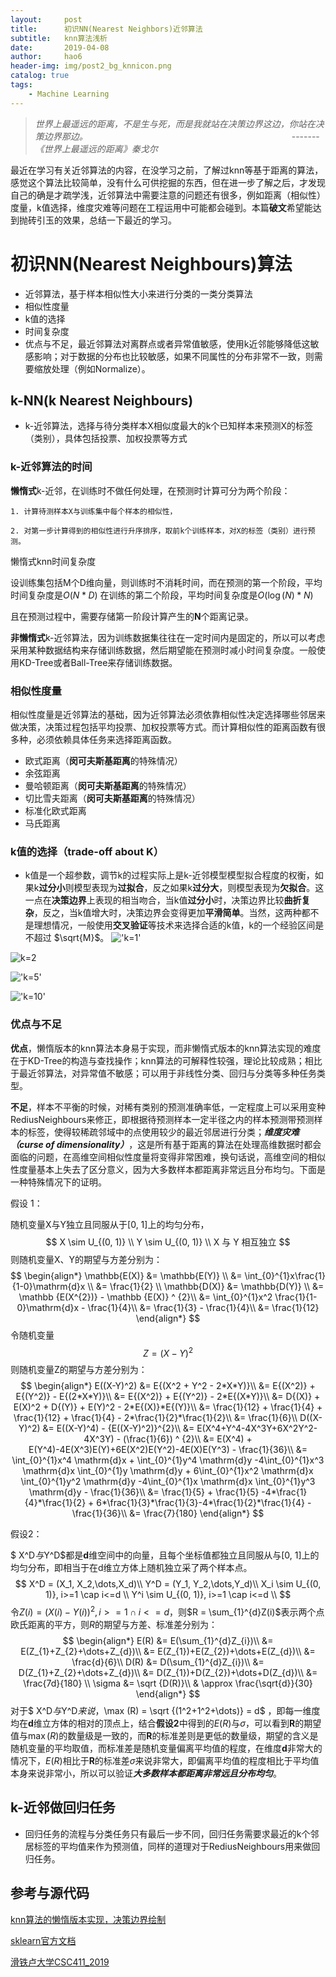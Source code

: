 ```yaml
---
layout:     post
title:      初识NN(Nearest Neighbors)近邻算法
subtitle:   knn算法浅析
date:       2019-04-08
author:     hao6
header-img: img/post2_bg_knnicon.png
catalog: true
tags:
    - Machine Learning
---
```


> *世界上最遥远的距离，不是生与死，而是我就站在决策边界这边，你站在决策边界那边。*
&emsp;&emsp;&emsp;&emsp;&emsp;&emsp;&emsp;&emsp;&emsp;&emsp;&emsp;&emsp;&emsp;&emsp;&emsp;&emsp;&emsp;&emsp;&emsp;&emsp;&emsp;&emsp;&emsp;-------*《世界上最遥远的距离》秦戈尔*
>															

最近在学习有关近邻算法的内容，在没学习之前，了解过knn等基于距离的算法，感觉这个算法比较简单，没有什么可供挖掘的东西，但在进一步了解之后，才发现自己的确是才疏学浅，近邻算法中需要注意的问题还有很多，例如距离（相似性）度量，k值选择，维度灾难等问题在工程运用中可能都会碰到。本篇**破文**希望能达到抛砖引玉的效果，总结一下最近的学习。

# 初识NN(Nearest Neighbours)算法

- 近邻算法，基于样本相似性大小来进行分类的一类分类算法
- 相似性度量
- k值的选择
- 时间复杂度
- 优点与不足，最近邻算法对离群点或者异常值敏感，使用k近邻能够降低这敏感影响；对于数据的分布也比较敏感，如果不同属性的分布非常不一致，则需要缩放处理（例如Normalize）。

## k-NN(k Nearest Neighbours)

- k-近邻算法，选择与待分类样本X相似度最大的k个已知样本来预测X的标签（类别），具体包括投票、加权投票等方式

### k-近邻算法的时间
**懒惰式**k-近邻，在训练时不做任何处理，在预测时计算可分为两个阶段：

    1. 计算待测样本X与训练集中每个样本的相似性，
    
    2. 对第一步计算得到的相似性进行升序排序，取前k个训练样本，对X的标签（类别）进行预测。
  懒惰式knn时间复杂度

设训练集包括M个D维向量，则训练时不消耗时间，而在预测的第一个阶段，平均时间复杂度是$O{(N*D)}$
在训练的第二个阶段，平均时间复杂度是$O{(\log(N) * N)}$

且在预测过程中，需要存储第一阶段计算产生的**N**个距离记录。

**非懒惰式**k-近邻算法，因为训练数据集往往在一定时间内是固定的，所以可以考虑采用某种数据结构来存储训练数据，然后期望能在预测时减小时间复杂度。一般使用KD-Tree或者Ball-Tree来存储训练数据。

### 相似性度量

相似性度量是近邻算法的基础，因为近邻算法必须依靠相似性决定选择哪些邻居来做决策，决策过程包括平均投票、加权投票等方式。而计算相似性的距离函数有很多种，必须依赖具体任务来选择距离函数。

- 欧式距离（**闵可夫斯基距离**的特殊情况）
- 余弦距离
- 曼哈顿距离（**闵可夫斯基距离**的特殊情况）
- 切比雪夫距离（**闵可夫斯基距离**的特殊情况）
- 标准化欧式距离
- 马氏距离
### k值的选择（trade-off about K）

- k值是一个超参数，调节k的过程实际上是k-近邻模型模型拟合程度的权衡，如果k**过分小**则模型表现为**过拟合**，反之如果k**过分大**，则模型表现为**欠拟合**。这一点在**决策边界**上表现的相当吻合，当k值**过分小**时，决策边界比较**曲折复杂**，反之，当k值增大时，决策边界会变得更加**平滑简单**。当然，这两种都不是理想情况，一般使用**交叉验证**等技术来选择合适的k值，k的一个经验区间是不超过 $\sqrt{M}$。
  !['k=1'](/home/hao/Downloads/Typora-linux-x64/k1.png)

![k=2](/home/hao/Downloads/Typora-linux-x64/k2.png)

!['k=5'](/home/hao/Downloads/Typora-linux-x64/k3.png)

!['k=10'](/home/hao/Downloads/Typora-linux-x64/k4.png)

### 优点与不足

**优点**，懒惰版本的knn算法本身易于实现，而非懒惰式版本的knn算法实现的难度在于KD-Tree的构造与查找操作；knn算法的可解释性较强，理论比较成熟；相比于最近邻算法，对异常值不敏感；可以用于非线性分类、回归与分类等多种任务类型。

**不足**，样本不平衡的时候，对稀有类别的预测准确率低，一定程度上可以采用变种RediusNeighbours来修正，即根据待预测样本一定半径之内的样本预测带预测样本的标签，使得较稀疏邻域中的点使用较少的最近邻居进行分类；***维度灾难（curse of dimensionality）***，这是所有基于距离的算法在处理高维数据时都会面临的问题，在高维空间相似性度量将变得非常困难，换句话说，高维空间的相似性度量基本上失去了区分意义，因为大多数样本都距离非常远且分布均匀。下面是一种特殊情况下的证明。

假设 1：

随机变量X与Y独立且同服从于[0, 1]上的均匀分布，
$$
X \sim U_{(0, 1)} \\
Y \sim U_{(0, 1)} \\
X 与 Y 相互独立
$$
则随机变量X、Y的期望与方差分别为：
$$
\begin{align*}
 \mathbb{E(X)} &= \mathbb{E(Y)} \\
 &= \int_{0}^{1}x\frac{1}{1-0}\mathrm{d}x \\
 &= \frac{1}{2} \\
 \mathbb{D(X)} &= \mathbb{D(Y)} \\
      &= \mathbb {E(X^{2})} - \mathbb {E(X)} ^ {2}\\
      &= \int_{0}^{1}x^2 \frac{1}{1-0}\mathrm{d}x - \frac{1}{4}\\
      &= \frac{1}{3} - \frac{1}{4}\\
      &= \frac{1}{12} 
\end{align*}
$$
令随机变量
$$
Z = (X - Y) ^ 2
$$
则随机变量Z的期望与方差分别为：
$$
\begin{align*}
E((X-Y)^2) &= E{(X^2 + Y^2 - 2*X*Y)}\\
           &= E{(X^2)} + E{(Y^2)} - E{(2*X*Y)}\\
           &= E{(X^2)} + E{(Y^2)} - 2*E{(X*Y)}\\
           &= D{(X)} + E(X)^2 + D{(Y)} + E(Y)^2 - 2*E{(X)}*E{(Y)}\\
           &= \frac{1}{12} + \frac{1}{4} + \frac{1}{12} + \frac{1}{4} - 2*\frac{1}{2}*\frac{1}{2}\\
           &= \frac{1}{6}\\
D((X-Y)^2) &= E((X-Y)^4) - {E((X-Y)^2)}^{2}\\
		   &= E(X^4+Y^4-4X^3Y+6X^2Y^2-4X^3Y) - (\frac{1}{6}) ^ {2}\\
		   &= E(X^4) + E(Y^4)-4E(X^3)E(Y)+6E(X^2)E(Y^2)-4E(X)E(Y^3) - \frac{1}{36}\\
		   &= \int_{0}^{1}x^4 \mathrm{d}x + \int_{0}^{1}y^4 \mathrm{d}y -4\int_{0}^{1}x^3 \mathrm{d}x \int_{0}^{1}y \mathrm{d}y + 6\int_{0}^{1}x^2 \mathrm{d}x \int_{0}^{1}y^2 \mathrm{d}y -4\int_{0}^{1}x \mathrm{d}x \int_{0}^{1}y^3 \mathrm{d}y - \frac{1}{36}\\
		   &= \frac{1}{5} + \frac{1}{5} -4*\frac{1}{4}*\frac{1}{2} + 6*\frac{1}{3}*\frac{1}{3}-4*\frac{1}{2}*\frac{1}{4} - \frac{1}{36}\\
		   &= \frac{7}{180}
\end{align*}
$$

假设2：

$ X^D$与$Y^D$都是**d**维空间中的向量，且每个坐标值都独立且同服从与[0, 1]上的均匀分布，即相当于在d维立方体上随机独立采了两个样本点。
$$
X^D = (X_1, X_2,\dots,X_d)\\
Y^D = (Y_1, Y_2,\dots,Y_d)\\
X_i \sim U_{(0, 1)}, i>=1 \cap i<=d \\
Y^i \sim U_{(0, 1)}, i>=1 \cap i<=d \\
$$
令$Z(i) = (X(i) - Y(i))^2,i>=1 \cap i<=d$，则$R = \sum_{1}^{d}Z(i)$表示两个点欧氏距离的平方，则$R$的期望与方差、标准差分别为：
$$
\begin{align*}
E(R) &= E(\sum_{1}^{d}Z_{i})\\
	 &= E(Z_{1}+Z_{2}+\dots+Z_{d})\\
	 &= E(Z_{1})+E(Z_{2})+\dots+E(Z_{d})\\
	 &= \frac{d}{6}\\
D(R) &= D(\sum_{1}^{d}Z_{i})\\
	 &= D(Z_{1}+Z_{2}+\dots+Z_{d})\\
	 &= D(Z_{1})+D(Z_{2})+\dots+D(Z_{d})\\
	 &= \frac{7d}{180} \\
\sigma &= \sqrt {D(R)}\\
       & \approx \frac{\sqrt{d}}{30}
\end{align*}
$$
对于$ X^D$与$Y^D$来说，$\max (R) = \sqrt {(1^2+1^2+\dots)} = d$ ，即每一维度均在**d**维立方体的相对的顶点上，结合**假设2**中得到的$E(R)$与$\sigma$，可以看到**R**的期望值与$\max(R)$的数量级是一致的，而**R**的标准差则是更低的数量级，期望的含义是随机变量的平均取值，而标准差是随机变量偏离平均值的程度，在维度**d**非常大的情况下，$E(R)$相比于**R**的标准差$\sigma$来说非常大，即偏离平均值的程度相比于平均值本身来说非常小，所以可以验证***大多数样本都距离非常远且分布均匀***。

## k-近邻做回归任务

- 回归任务的流程与分类任务只有最后一步不同，回归任务需要求最近的k个邻居标签的平均值来作为预测值，同样的道理对于RediusNeighbours用来做回归任务。

## 参考与源代码

[knn算法的懒惰版本实现，决策边界绘制](https://github.com/Hao6/codingML/blob/master/src/knn.ipynb)

[sklearn官方文档](https://scikit-learn.org/stable/modules/neighbors.html)

[滑铁卢大学CSC411_2019](https://www.cs.toronto.edu/~mren/teach/csc411_19s/#overview)
